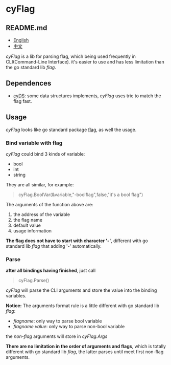 # cyFlag

## README.md
- [English](README.md)
- [中文](README.zh_CN.md)

*cyFlag* is a lib for parsing flag, which being used frequently in CLI(Command-Line Interface). it's easier to use and has less limitation than the go standard lib *flag*.

## Dependences

- [cyDS](https://github.com/yah01/cyDS-GO): some data structures implements, *cyFlag* uses trie to match the flag fast.

## Usage

*cyFlag* looks like go standard package [flag](https://golang.org/pkg/flag/), as well the usage.

### Bind variable with flag
*cyFlag* could bind 3 kinds of variable:
- bool
- int
- string

They are all similar, for example:
> cyFlag.BoolVar(&variable,"-boolflag",false,"it's a bool flag")

The arguments of the function above are:
1. the address of the variable
2. the flag name
3. default value
4. usage information

**The flag does not have to start with character '-'**, different with go standard lib *flag* that adding '-' automatically.

### Parse
**after all bindings having finished**, just call
> cyFlag.Parse()

*cyFlag* will parse the CLI arguments and store the value into the binding variables.

**Notice:** The arguments format rule is a little different with go standard lib *flag*:
- *flagname*: only way to parse bool variable
- *flagname value*: only way to parse non-bool variable

the *non-flag* arguments will store in *cyFlag.Args*

**There are no limitation in the order of arguments and flags**, which is totally different with go standard lib *flag*, the latter parses until meet first non-flag arguments.
